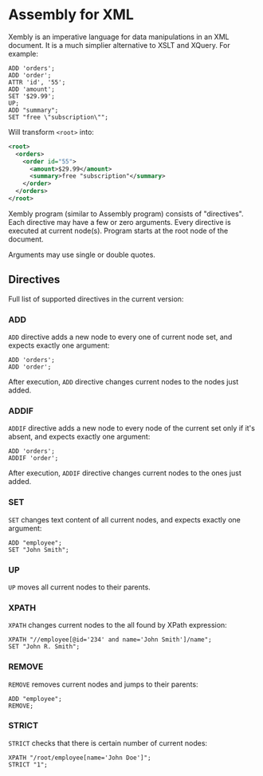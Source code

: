 # Assembly for XML

Xembly is an imperative language for data manipulations in
an XML document. It is a much simplier alternative to
XSLT and XQuery. For example:

```
ADD 'orders';
ADD 'order';
ATTR 'id', '55';
ADD 'amount';
SET '$29.99';
UP;
ADD "summary";
SET "free \"subscription\"";
```

Will transform `<root>` into:

```xml
<root>
  <orders>
    <order id="55">
      <amount>$29.99</amount>
      <summary>free "subscription"</summary>
    </order>
  </orders>
</root>
```

Xembly program (similar to Assembly program) consists of "directives". Each
directive may have a few or zero arguments. Every directive is executed at
current node(s). Program starts at the root node of the document.

Arguments may use single or double quotes.

## Directives

Full list of supported directives in the current version:

### ADD

`ADD` directive adds a new node to every one of current node set,
and expects exactly one argument:

```
ADD 'orders';
ADD 'order';
```

After execution, `ADD` directive changes current nodes to the nodes just
added.

### ADDIF

`ADDIF` directive adds a new node to every node of the current set only if it's absent,
and expects exactly one argument:

```
ADD 'orders';
ADDIF 'order';
```

After execution, `ADDIF` directive changes current nodes to the ones just
added.

### SET

`SET` changes text content of all current nodes, and expects
exactly one argument:

```
ADD "employee";
SET "John Smith";
```

### UP

`UP` moves all current nodes to their parents.

### XPATH

`XPATH` changes current nodes to the all found by XPath expression:

```
XPATH "//employee[@id='234' and name='John Smith']/name";
SET "John R. Smith";
```

### REMOVE

`REMOVE` removes current nodes and jumps to their parents:

```
ADD "employee";
REMOVE;
```

### STRICT

`STRICT` checks that there is certain number of current nodes:

```
XPATH "/root/employee[name='John Doe']";
STRICT "1";
```

